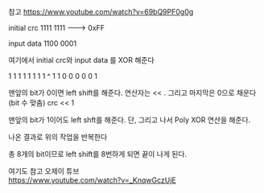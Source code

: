 참고
https://www.youtube.com/watch?v=69bQ9PF0g0g


initial crc
1111 1111   ---> 0xFF

input data
1100 0001

여기에서 initial crc와 input data 를 XOR 해준다 

 1 1 1 1 1 1 1 1
^
 1 1 0 0 0 0 0 1
 

맨앞의 bit가 0이면 left shift를 해준다. 연산자는 <<  . 그리고 마지막은 0으로 채운다 (bit 수 맞춤)
crc << 1

맨앞의 bit가 1이어도 left shft를 해준다. 단, 그리고 나서 Poly XOR 연산을 해준다. 

나온 결과로 위의 작업을 반복한다   

총 8개의 bit이므로 left shift를 8번하게 되면 끝이 나게 된다.   



여기도 참고 오제이 튜브   
https://www.youtube.com/watch?v=_KnqwGczUjE
